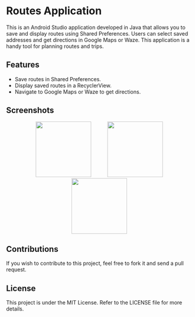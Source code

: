 # Routes Application

This is an Android Studio application developed in Java that allows you to save and display routes using Shared Preferences.
Users can select saved addresses and get directions in Google Maps or Waze. This application is a handy tool for planning routes and trips.

## Features

- Save routes in Shared Preferences.
- Display saved routes in a RecyclerView.
- Navigate to Google Maps or Waze to get directions.

## Screenshots

<p align="center">
  <img src="https://github.com/AlexRaya25/MapRoutes-App/assets/130938805/c8e3267f-9b1e-42ac-86a8-de3348c8fb85" width="150" hspace="20" />
  <img src="https://github.com/AlexRaya25/MapRoutes-App/assets/130938805/5eb425e8-0be1-4dac-b484-80e5a9ac2471" width="150" hspace="20" />
  <img src="https://github.com/AlexRaya25/MapRoutes-App/assets/130938805/84873740-4684-4809-984f-f18e87f98498" width="150" hspace="20" />
</p>



## Contributions

If you wish to contribute to this project, feel free to fork it and send a pull request.

## License

This project is under the MIT License. Refer to the LICENSE file for more details.
